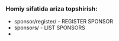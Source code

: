 ### Homiy sifatida ariza topshirish:

* sponsor/register/ - REGISTER SPONSOR
* sponsors/ - LIST SPONSORS
* 